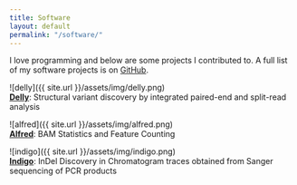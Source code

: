 ```yaml
---
title: Software
layout: default
permalink: "/software/"
---
```


I love programming and below are some projects I contributed to. A full list of my software projects is on [GitHub][ma].


![delly]({{ site.url }}/assets/img/delly.png)  
**[Delly][de]**: Structural variant discovery by integrated paired-end and split-read analysis  



![alfred]({{ site.url }}/assets/img/alfred.png)  
**[Alfred][al]**: BAM Statistics and Feature Counting  



![indigo]({{ site.url }}/assets/img/indigo.png)  
**[Indigo][in]**: InDel Discovery in Chromatogram traces obtained from Sanger sequencing of PCR products  







[de]: https://github.com/dellytools/delly "Delly GitHub Repository"
[al]: https://github.com/tobiasrausch/alfred "Alfred GitHub Repository"
[ma]: https://github.com/tobiasrausch/ "My GitHub Page"
[in]: http://gear.embl.de/indigo "InDel Discovery in Sanger Traces"

